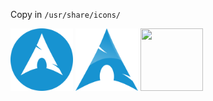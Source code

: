 Copy in `/usr/share/icons/`

<img src="386451_arch%20linux_archlinux_icon.svg" width="100" height="100">
<img src="arch-linux-seeklogo.com.svg" width="100" height="100">
<img src="(archlinux-icon.svg" width="100" height="100">
